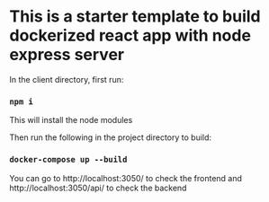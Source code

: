 # This is a starter template to build dockerized react app with node express server

In the client directory, first run:

### `npm i` 
This will install the node modules 

Then run the following in the project directory to build:
### `docker-compose up --build`

You can go to http://localhost:3050/ to check the frontend
and http://localhost:3050/api/ to check the backend
